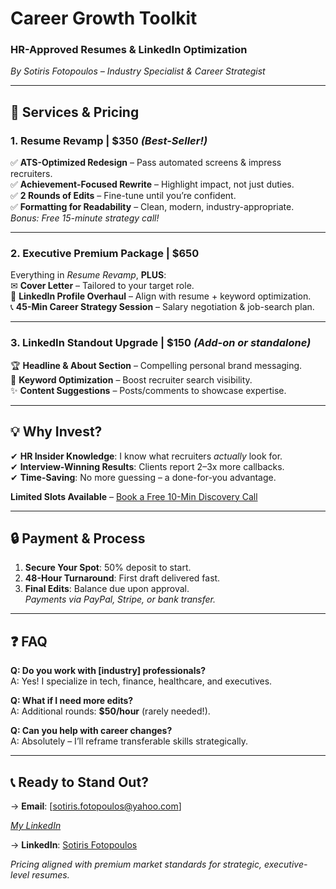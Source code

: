 # Career Growth Toolkit  
### HR-Approved Resumes & LinkedIn Optimization  
*By Sotiris Fotopoulos – Industry Specialist & Career Strategist*  

---

## **🚀 Services & Pricing**  

### **1. Resume Revamp** | **$350** *(Best-Seller!)*  
✅ **ATS-Optimized Redesign** – Pass automated screens & impress recruiters.  
✅ **Achievement-Focused Rewrite** – Highlight impact, not just duties.  
✅ **2 Rounds of Edits** – Fine-tune until you’re confident.  
✅ **Formatting for Readability** – Clean, modern, industry-appropriate.  
*Bonus: Free 15-minute strategy call!*  

---

### **2. Executive Premium Package** | **$650**  
Everything in *Resume Revamp*, **PLUS**:  
✉ **Cover Letter** – Tailored to your target role.  
🔗 **LinkedIn Profile Overhaul** – Align with resume + keyword optimization.  
📞 **45-Min Career Strategy Session** – Salary negotiation & job-search plan.  

---

### **3. LinkedIn Standout Upgrade** | **$150** *(Add-on or standalone)*  
🏆 **Headline & About Section** – Compelling personal brand messaging.  
🎯 **Keyword Optimization** – Boost recruiter search visibility.  
✨ **Content Suggestions** – Posts/comments to showcase expertise.  

---

## **💡 Why Invest?**  
✔ **HR Insider Knowledge**: I know what recruiters *actually* look for.  
✔ **Interview-Winning Results**: Clients report 2–3x more callbacks.  
✔ **Time-Saving**: No more guessing – a done-for-you advantage.  

**Limited Slots Available** – [Book a Free 10-Min Discovery Call](#)  

---

## **🔒 Payment & Process**  
1. **Secure Your Spot**: 50% deposit to start.  
2. **48-Hour Turnaround**: First draft delivered fast.  
3. **Final Edits**: Balance due upon approval.  
*Payments via PayPal, Stripe, or bank transfer.*  

---

## **❓ FAQ**  
**Q: Do you work with [industry] professionals?**  
A: Yes! I specialize in tech, finance, healthcare, and executives.  

**Q: What if I need more edits?**  
A: Additional rounds: **$50/hour** (rarely needed!).  

**Q: Can you help with career changes?**  
A: Absolutely – I’ll reframe transferable skills strategically.  

---

## **📞 Ready to Stand Out?**  
→ **Email**: [sotiris.fotopoulos@yahoo.com]  

*[My LinkedIn](https://linkedin.com/in/sotirisfotopoulos)*  

→ **LinkedIn**: [Sotiris Fotopoulos](https://linkedin.com/in/sotirisfotopoulos)  

*Pricing aligned with premium market standards for strategic, executive-level resumes.*  
